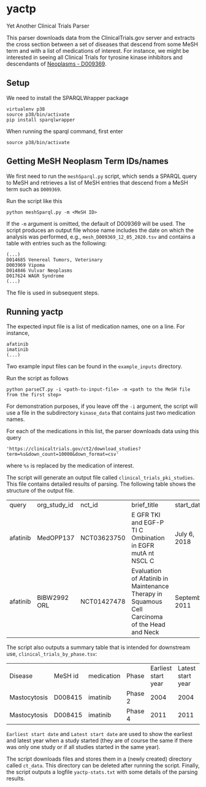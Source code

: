 # yactp
Yet Another Clinical Trials Parser

This parser downloads data from the ClinicalTrials.gov server and extracts the cross section between a set of diseases
that descend from some MeSH term and with a list of medications of interest. For instance, we might be interested in
seeing all Clinical Trials for tyrosine kinase inhibitors and descendants of [Neoplasms - D009369](https://meshb.nlm.nih.gov/record/ui?ui=D009369).



## Setup
We need to install the SPARQLWrapper package
```
virtualenv p38 
source p38/bin/activate
pip install sparqlwrapper
```
When running the sparql command, first enter
```
source p38/bin/activate
```

## Getting MeSH Neoplasm Term IDs/names
We first need to run the ``meshSparql.py`` script, which sends a SPARQL query to MeSH and retrieves
a list of MeSH entries that descend from a MeSH term such as ``D009369``.

Run the script like this
```
python meshSparql.py -m <MeSH ID>
```
If the ``-m`` argument is omitted, the default of D009369 will be used. The script produces an output file whose name includes the date on
which the analysis was performed, e.g., ``mesh_D009369_12_05_2020.tsv`` and contains a table with entries such as the following:
```
(...)
D014685 Venereal Tumors, Veterinary
D003969 Vipoma
D014846 Vulvar Neoplasms
D017624 WAGR Syndrome
(...)
```

The file is used in subsequent steps.


## Running yactp

The expected input file is a list of medication names, one on a line. For instance,

```
afatinib
imatinib
(...)
```

Two example input files can be found in the ``example_inputs`` directory.

Run the script as follows
```
python parseCT.py -i <path-to-input-file> -m <path to the MeSH file from the first step>
```

For demonstration purposes, if you leave off the ``-i`` argument, the script will use a file in
the subdirectory ``kinase_data`` that contains just two medication names.

For each of the medications in this list, the parser downloads data using this query
```
'https://clinicaltrials.gov/ct2/download_studies?term=%s&down_count=10000&down_format=csv'
```
where ``%s`` is replaced by the medication of interest. 


The script will generate an output file called ``clinical_trials_pki_studies``. 
This file contains detailed results of parsing. The following table  shows the structure of the output file.	

<table>
<tr><td>query</td><td>org_study_id</td><td>nct_id</td><td>brief_title</td><td>start_date</td><td>completion_date</td><td>phase</td><td>condition</td><td>intervention_type</td><td>intervention_name</td><td>	mesh</td></tr>
<tr><td>afatinib</td><td>MedOPP137</td><td>NCT03623750</td><td>E GFR TKI and EGF-P TI C Ombination in EGFR mutA nt NSCL C	</td><td>July 6, 2018</td><td>August 1, 2020</td><td>Phase 1/Phase 2</td><td>Carcinoma, Non-Small-Cell Lung</td><td>Drug</td><td>EGFR-TK Inhibitor</td><td>Carcinoma, Non-Small-Cell Lung</td></tr>
<tr><td>afatinib</td><td>BIBW2992 ORL</td><td>NCT01427478</td><td>Evaluation of Afatinib in Maintenance Therapy in Squamous Cell Carcinoma of the Head and Neck</td><td>September 2011</td><td>November 2021</td><td>Phase 3</td><td>Head and Neck Squamous Cell Carcinoma</td><td>	Drug</td><td>AFATINIB</td><td>Carcinoma;Carcinoma, Squamous Cell;Squamous Cell Carcinoma of Head and Neck</td></tr>
</table>

The script also outputs a summary table that is intended for downstream use, ``clinical_trials_by_phase.tsv``:

<table>
<tr><td>Disease</td><td>MeSH id</td><td>medication</td><td>Phase</td><td>Earliest start year</td><td>Latest start year</td><td>NCIT</td></tr>
<tr><td>Mastocytosis</td><td>D008415</td><td>imatinib</td><td>Phase 2</td><td>2004</td><td>2004</td><td>NCT00171912;NCT00109707
<tr><td>Mastocytosis</td><td>D008415</td><td>imatinib</td><td>Phase 4</td><td>2011</td><td>2011</td><td>NCT01297777</td></tr>
</table>

``Earliest start date`` and ``Latest start date`` are used to show the earliest and latest year when a study started (they are of course the
same if there was only one study or if all studies started in the same year).

The script downloads files and stores them in a (newly created) directory called ``ct_data``. This directory can be
deleted after running the script. Finally, the script outputs a logfile ``yactp-stats.txt`` with some details of the parsing results.